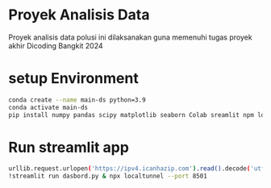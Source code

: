 # Proyek Analisis Data 
Proyek analisis data polusi ini dilaksanakan guna memenuhi tugas proyek akhir Dicoding Bangkit 2024

# setup Environment
```bash
conda create --name main-ds python=3.9
conda activate main-ds
pip install numpy pandas scipy matplotlib seaborn Colab sreamlit npm localtunnel urllib
```

# Run streamlit app
```bash
urllib.request.urlopen('https://ipv4.icanhazip.com').read().decode('utf8').strip("\n"))
!streamlit run dasbord.py & npx localtunnel --port 8501
```

